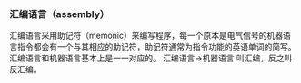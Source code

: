 ### 汇编语言（assembly）

汇编语言采用助记符（memonic）来编写程序，每一个原本是电气信号的机器语言指令都会有一个与其相应的助记符，助记符通常为指令功能的英语单词的简写。汇编语言和机器语言基本上是一一对应的。
汇编语言->机器语言 叫汇编，反之叫反汇编。